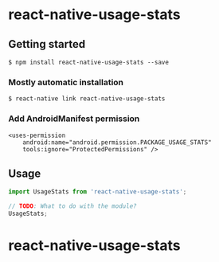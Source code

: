 # react-native-usage-stats

## Getting started

`$ npm install react-native-usage-stats --save`

### Mostly automatic installation

`$ react-native link react-native-usage-stats`

### Add AndroidManifest permission
```
<uses-permission
    android:name="android.permission.PACKAGE_USAGE_STATS"
    tools:ignore="ProtectedPermissions" />
```

## Usage
```javascript
import UsageStats from 'react-native-usage-stats';

// TODO: What to do with the module?
UsageStats;
```
# react-native-usage-stats
